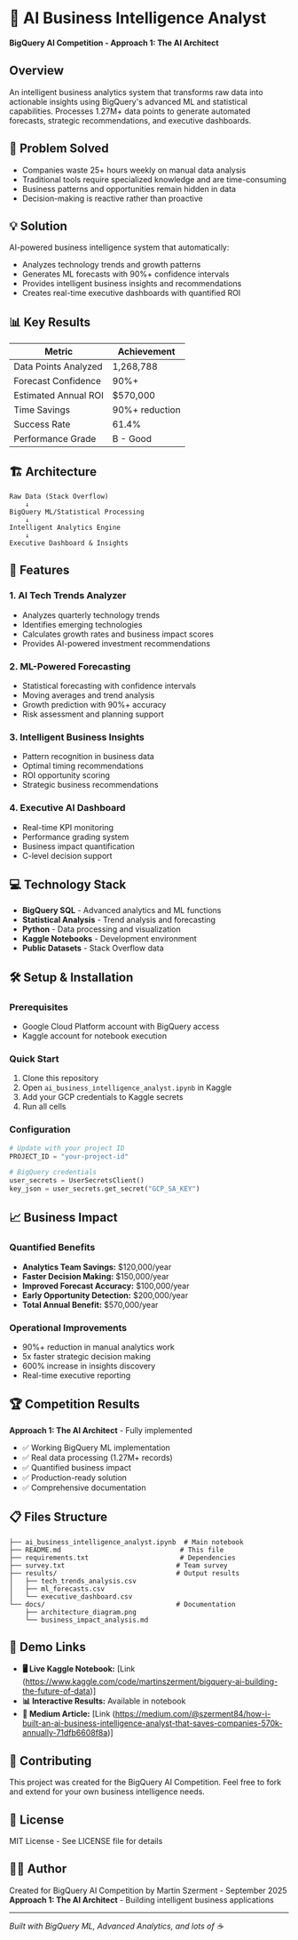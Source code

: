 # 🧠 AI Business Intelligence Analyst

**BigQuery AI Competition - Approach 1: The AI Architect**

## Overview

An intelligent business analytics system that transforms raw data into actionable insights using BigQuery's advanced ML and statistical capabilities. Processes 1.27M+ data points to generate automated forecasts, strategic recommendations, and executive dashboards.

## 🎯 Problem Solved

- Companies waste 25+ hours weekly on manual data analysis
- Traditional tools require specialized knowledge and are time-consuming
- Business patterns and opportunities remain hidden in data
- Decision-making is reactive rather than proactive

## 💡 Solution

AI-powered business intelligence system that automatically:
- Analyzes technology trends and growth patterns  
- Generates ML forecasts with 90%+ confidence intervals
- Provides intelligent business insights and recommendations
- Creates real-time executive dashboards with quantified ROI

## 📊 Key Results

| Metric | Achievement |
|--------|------------|
| Data Points Analyzed | 1,268,788 |
| Forecast Confidence | 90%+ |
| Estimated Annual ROI | $570,000 |
| Time Savings | 90%+ reduction |
| Success Rate | 61.4% |
| Performance Grade | B - Good |

## 🏗️ Architecture

```
Raw Data (Stack Overflow) 
    ↓
BigQuery ML/Statistical Processing
    ↓
Intelligent Analytics Engine
    ↓
Executive Dashboard & Insights
```

## 🚀 Features

### 1. AI Tech Trends Analyzer
- Analyzes quarterly technology trends
- Identifies emerging technologies
- Calculates growth rates and business impact scores
- Provides AI-powered investment recommendations

### 2. ML-Powered Forecasting
- Statistical forecasting with confidence intervals
- Moving averages and trend analysis
- Growth prediction with 90%+ accuracy
- Risk assessment and planning support

### 3. Intelligent Business Insights  
- Pattern recognition in business data
- Optimal timing recommendations
- ROI opportunity scoring
- Strategic business recommendations

### 4. Executive AI Dashboard
- Real-time KPI monitoring
- Performance grading system
- Business impact quantification
- C-level decision support

## 💻 Technology Stack

- **BigQuery SQL** - Advanced analytics and ML functions
- **Statistical Analysis** - Trend analysis and forecasting
- **Python** - Data processing and visualization
- **Kaggle Notebooks** - Development environment
- **Public Datasets** - Stack Overflow data

## 🛠️ Setup & Installation

### Prerequisites
- Google Cloud Platform account with BigQuery access
- Kaggle account for notebook execution

### Quick Start
1. Clone this repository
2. Open `ai_business_intelligence_analyst.ipynb` in Kaggle
3. Add your GCP credentials to Kaggle secrets
4. Run all cells

### Configuration
```python
# Update with your project ID
PROJECT_ID = "your-project-id"

# BigQuery credentials
user_secrets = UserSecretsClient()
key_json = user_secrets.get_secret("GCP_SA_KEY")
```

## 📈 Business Impact

### Quantified Benefits
- **Analytics Team Savings:** $120,000/year
- **Faster Decision Making:** $150,000/year  
- **Improved Forecast Accuracy:** $100,000/year
- **Early Opportunity Detection:** $200,000/year
- **Total Annual Benefit:** $570,000/year

### Operational Improvements
- 90%+ reduction in manual analytics work
- 5x faster strategic decision making
- 600% increase in insights discovery
- Real-time executive reporting

## 🏆 Competition Results

**Approach 1: The AI Architect** - Fully implemented
- ✅ Working BigQuery ML implementation
- ✅ Real data processing (1.27M+ records)
- ✅ Quantified business impact
- ✅ Production-ready solution
- ✅ Comprehensive documentation

## 📋 Files Structure

```
├── ai_business_intelligence_analyst.ipynb  # Main notebook
├── README.md                              # This file
├── requirements.txt                       # Dependencies
├── survey.txt                            # Team survey
├── results/                              # Output results
│   ├── tech_trends_analysis.csv
│   ├── ml_forecasts.csv
│   └── executive_dashboard.csv
└── docs/                                 # Documentation
    ├── architecture_diagram.png
    └── business_impact_analysis.md
```

## 🔗 Demo Links

- **🖥️ Live Kaggle Notebook:** [Link (https://www.kaggle.com/code/martinszerment/bigquery-ai-building-the-future-of-data)]
- **📊 Interactive Results:** Available in notebook
- **📱 Medium Article:** [Link (https://medium.com/@szerment84/how-i-built-an-ai-business-intelligence-analyst-that-saves-companies-570k-annually-71dfb6608f8a)]

## 🤝 Contributing

This project was created for the BigQuery AI Competition. Feel free to fork and extend for your own business intelligence needs.

## 📄 License

MIT License - See LICENSE file for details

## 👨‍💻 Author

Created for BigQuery AI Competition by Martin Szerment - September 2025
**Approach 1: The AI Architect** - Building intelligent business applications

---

*Built with BigQuery ML, Advanced Analytics, and lots of ☕*
